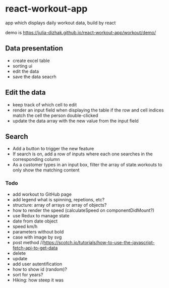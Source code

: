 # react-workout-app
app which displays daily workout data, build by react

demo is https://julia-dizhak.github.io/react-workout-app/workout/demo/


## Data presentation
* create excel table
* sorting ui
* edit the data
* save the data
seacrh

## Edit the data
* keep track of which cell to edit 
* render an input field when displaying the table if the row and cell indices match the cell the person double-clicked
* update the data array with the new value from the input field

## Search
* Add a button to trigger the new feature
* If search is on, add a row of inputs where each one searches in the corresponding column 
*  As a customer types in an input box, filter the array of state.workouts to only show the matching content 

### Todo
* add workout to GitHub page
* add legend what is spinning, repetions, etc?
* structure: array of arrays or array of objects?
* how to render the speed (calculateSpeed on componentDidMount?)
* use Redux to manage state
* date from date object
* speed km/h
* parameters without bold
* case with image by svg 
* post method //https://scotch.io/tutorials/how-to-use-the-javascript-fetch-api-to-get-data 
* delete
* update
* add user autentification
* how to show id (random)?
* sort for years?
* Hiking: how steep it was